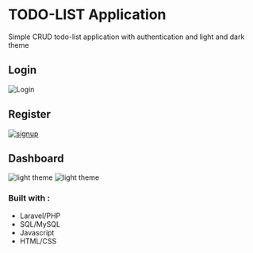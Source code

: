 # TODO-LIST Application

Simple CRUD todo-list application with authentication and light and dark theme

## Login

![Login](/images/Login.png)

## Register

[![signup](https://www.linkpicture.com/q/Login_8.png)](https://www.linkpicture.com/view.php?img=LPic6467c9f6224e538832005)

## Dashboard

![light theme](/images/blight.png)
![light theme](/images/dark.png)

### Built with :

-   Laravel/PHP
-   SQL/MySQL
-   Javascript
-   HTML/CSS
